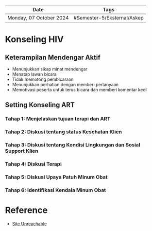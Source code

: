 | Date                    | Tags                        |
| ----------------------- | --------------------------- |
| Monday, 07 October 2024 | #Semester-5/Eksternal/Askep |

# Konseling HIV
## Keterampilan Mendengar Aktif
- Menunjukkan sikap minat mendengar
- Menatap lawan bicara
- Tidak memotong pembicaraan
- Menunjukkan perhatian dengan memberi pertanyaan
- Memotivasi peserta untuk terus bicara dan memberi komentar kecil

## Setting Konseling ART
### Tahap 1: Menjelaskan tujuan terapi dan ART
### Tahap 2: Diskusi tentang status Kesehatan Klien
### Tahap 3: Diskusi tentang Kondisi Lingkungan dan Sosial Support Klien
### Tahap 4: Diskusi Terapi
### Tahap 5: Diskusi Upaya Patuh Minum Obat
### Tahap 6: Identifikasi Kendala Minum Obat

# Reference
- [Site Unreachable](https://drive.google.com/open?id=1-MLylbkelmaPQk9PjRChe0YNpyW4mJYC&usp=drive_fs)


